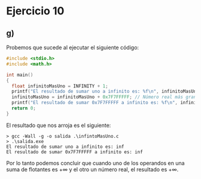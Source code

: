 # Ejercicio 10
## g)
Probemos que sucede al ejecutar el siguiente código:

```c
#include <stdio.h>
#include <math.h>

int main()
{
  float infinitoMasUno = INFINITY + 1;
  printf("El resultado de sumar uno a infinito es: %f\n", infinitoMasUno);
  infinitoMasUno = infinitoMasUno + 0x7F7FFFFF; // Número real más grande representable en punto flotante simple
  printf("El resultado de sumar 0x7F7FFFFF a infinito es: %f\n", infinitoMasUno);
  return 0;
}
```
El resultado que nos arroja es el siguiente:
```console
> gcc -Wall -g -o salida .\infintoMasUno.c
> .\salida.exe
El resultado de sumar uno a infinito es: inf       
El resultado de sumar 0x7F7FFFFF a infinito es: inf
```
Por lo tanto podemos concluir que cuando uno de los operandos en una suma de flotantes es $+\infty$ y el otro un número real, el resultado es $+\infty$.